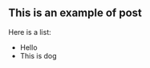 <!--
  tags: Tag 1, Tag 2, Tag 3
  category: Category 1
  title: Post title
  date: 2014-01-01
-->

This is an example of post
--------------------------

Here is a list:

  * Hello
  * This is dog
